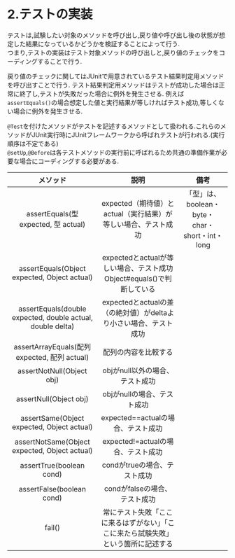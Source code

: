 # 2.テストの実装  
テストは,試験したい対象のメソッドを呼び出し,戻り値や呼び出し後の状態が想定した結果になっているかどうかを検証することによって行う.  
つまり,テストの実装はテスト対象メソッドの呼び出しと,戻り値のチェックをコーディングすることで行う.

戻り値のチェックに関してはJUnitで用意されているテスト結果判定用メソッドを呼び出すことで行う.
テスト結果判定用メソッドはテストが成功した場合は正常に終了し,テストが失敗だった場合に例外を発生させる.
例えば`assertEquals()`の場合想定した値と実行結果が等しければテスト成功,等しくない場合に例外を発生させる.  

`@Test`を付けたメソッドがテストを記述するメソッドとして扱われる.これらのメソッドがJUnit実行時にJUnitフレームワークから呼ばれテストが行われる.(実行順序は不定である)  
`@setUp`,`@Before`は各テストメソッドの実行前に呼ばれるため共通の準備作業が必要な場合にコーディングする必要がある.

|メソッド|説明|備考|
|:-----:|:--:|:-:|
|assertEquals(型 expected, 型 actual)|expected（期待値）とactual（実行結果）が等しい場合、テスト成功|「型」は、boolean・byte・char・short・int・long|
|assertEquals(Object expected, Object actual)|expectedとactualが等しい場合、テスト成功	Object#equals()で判断している||
|assertEquals(double expected, double actual, double delta)|expectedとactualの差（の絶対値）がdeltaより小さい場合、テスト成功||
|assertArrayEquals(配列 expected, 配列 actual)|配列の内容を比較する||
|assertNotNull(Object obj)|	objがnull以外の場合、テスト成功||
|assertNull(Object obj)|objがnullの場合、テスト成功||
|assertSame(Object expected, Object actual)|expected==actualの場合、テスト成功||
|assertNotSame(Object expected, Object actual)|expected!=actualの場合、テスト成功||
|assertTrue(boolean cond)|	condがtrueの場合、テスト成功||
|assertFalse(boolean cond)|condがfalseの場合、テスト成功||
|fail()|常にテスト失敗「ここに来るはずがない」「ここに来たら試験失敗」という箇所に記述する||
